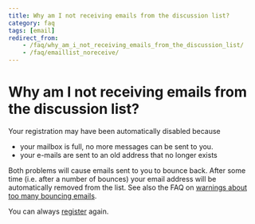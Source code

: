 ```yaml
---
title: Why am I not receiving emails from the discussion list?
category: faq
tags: [email]
redirect_from:
    - /faq/why_am_i_not_receiving_emails_from_the_discussion_list/
    - /faq/emaillist_noreceive/
---
```


# Why am I not receiving emails from the discussion list?

Your registration may have been automatically disabled because

- your mailbox is full, no more messages can be sent to you.
- your e-mails are sent to an old address that no longer exists

Both problems will cause emails sent to you to bounce back. After some time (i.e. after a number of bounces) your email address will be automatically removed from the list. See also the FAQ on [warnings about too many bouncing emails](/faq/why_am_i_receiving_warnings_about_too_many_bouncing_emails).

You can always [register](http://mailman.science.ru.nl/mailman/listinfo/fieldtrip) again.
